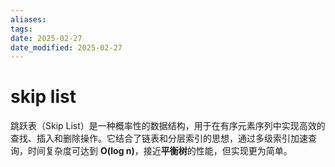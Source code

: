 ```yaml
---
aliases: 
tags: 
date: 2025-02-27
date_modified: 2025-02-27
---
```


# skip list

跳跃表（Skip List）是一种概率性的数据结构，用于在有序元素序列中实现高效的查找、插入和删除操作。它结合了链表和分层索引的思想，通过多级索引加速查询，时间复杂度可达到 **O(log n)**，接近**平衡树**的性能，但实现更为简单。
